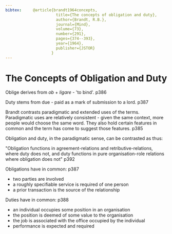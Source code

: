 ```yaml
---
bibtex:		@article{brandt1964concepts,
					  title={The concepts of obligation and duty},
					  author={Brandt, R.B.},
					  journal={Mind},
					  volume={73},
					  number={291},
					  pages={374--393},
					  year={1964},
					  publisher={JSTOR}
					}
---
```


The Concepts of Obligation and Duty
===================================


Oblige derives from *ob* + *ligare* - 'to bind'. p386

Duty stems from due - paid as a mark of submission to a lord. p387

Brandt contrasts paradigmatic and extended uses of the terms.  Paradigmatic uses are relatively consistent - given the same context, more people would choose the same word. They also hold certain features in common and the term has come to suggest those features. p385

Obligation and duty, in the paradigmatic sense, can be contrasted as thus:

"Obligation functions in agreement-relations and retributive-relations, where duty does not, and duty functions in pure organisation-role relations where obligation does not"  p392

Obligations have in common: p387

-	two parties are involved
- 	a roughly specifiable service is required of one person
-	a prior transaction is the source of the relationship

Duties have in common: p388

-	an individual occupies some position in an organisation
-	the position is deemed of some value to the organisation
-	the job is associated with the office occupied by the individual
-	performance is expected and required